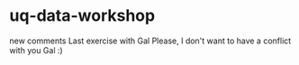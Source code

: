 # uq-data-workshop
new comments
Last exercise with Gal
Please, I don't want to have a conflict with you Gal :)